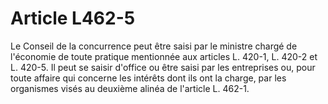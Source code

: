 # Article L462-5

Le Conseil de la concurrence peut être saisi par le ministre chargé de l'économie de toute pratique mentionnée aux articles L. 420-1, L. 420-2 et L. 420-5. Il peut se saisir d'office ou être saisi par les entreprises ou, pour toute affaire qui concerne les intérêts dont ils ont la charge, par les organismes visés au deuxième alinéa de l'article L. 462-1.